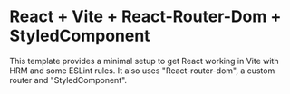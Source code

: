 # React + Vite + React-Router-Dom + StyledComponent

This template provides a minimal setup to get React working in Vite with HRM and some ESLint rules. It also uses "React-router-dom", a custom router and "StyledComponent".
